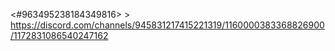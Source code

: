<#963495238184349816> > https://discord.com/channels/945831217415221319/1160000383368826900/1172831086540247162